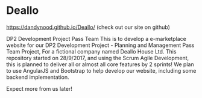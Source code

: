 # Deallo 
https://dandynood.github.io/Deallo/ (check out our site on github)

DP2 Development Project Pass Team
This is to develop a e-marketplace website for our DP2 Development Project - Planning and Management Pass Team Project,
For a fictional company named Deallo House Ltd. This repository started on 28/9/2017, and using the Scrum Agile Development,
this is planned to deliver all or almost all core features by 2 sprints! We plan to use AngularJS and Bootstrap to help develop our
website, including some backend implementation.

Expect more from us later!
